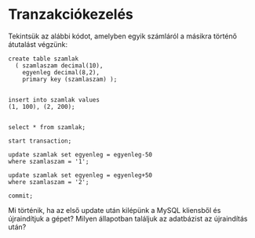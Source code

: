 # Tranzakciókezelés

Tekintsük az alábbi kódot, amelyben egyik számláról a másikra történő átutalást végzünk:

```
create table szamlak 
  ( szamlaszam decimal(10),
    egyenleg decimal(8,2),
    primary key (szamlaszam) );
    

insert into szamlak values
(1, 100), (2, 200);


select * from szamlak;

start transaction;

update szamlak set egyenleg = egyenleg-50 
where szamlaszam = '1';

update szamlak set egyenleg = egyenleg+50 
where szamlaszam = '2';

commit;
```

Mi történik, ha az első update után kilépünk a MySQL kliensből és újraindítjuk a gépet? Milyen állapotban találjuk az adatbázist az újraindítás után?

